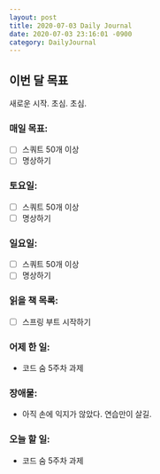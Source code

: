 ```yaml
---
layout: post
title: 2020-07-03 Daily Journal
date: 2020-07-03 23:16:01 -0900
category: DailyJournal
---
```


## 이번 달 목표
새로운 시작. 초심. 초심.

### 매일 목표:
- [ ] 스쿼트 50개 이상
- [ ] 명상하기

### 토요일:
- [ ] 스쿼트 50개 이상
- [ ] 명상하기

### 일요일:
- [ ] 스쿼트 50개 이상
- [ ] 명상하기

### 읽을 책 목록:
- [ ] 스프링 부트 시작하기

### 어제 한 일:
* 코드 숨 5주차 과제

### 장애물:
* 아직 손에 익지가 않았다. 연습만이 살길.

### 오늘 할 일:
* 코드 숨 5주차 과제